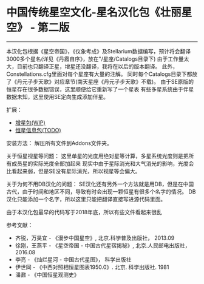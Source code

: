 # 中国传统星空文化-星名汉化包《壮丽星空》 - 第二版

---

本汉化包根据《星空帝国》，《仪象考成》及Stellarium数据编写，预计将会翻译3000多个星名(详见《丹霞自序》，放在"/星座/Catalogs目录下)
由于工作量太大，目前也只翻译正星，增星还没翻译，我将在以后的版本翻译。
此外，Constellations.cfg里面对每个星座有大量的注解。
同时每个Catalogs目录下都放了《丹元子步天歌》对应章节(南天星座《丹元子步天歌》不载)。
由于SE原版的恒星存在很多数据错误，这里顺便给它重新写了一个星表
有些多星系统由于伴星数据未知，这里使用SE定向生成添加伴星。

扩展：
 * [增星包(WIP)](https://github.com/StellarDX/SE990-Chinese-Star-Name-Pack-Additional)
 * [恒星信息包(TODO)](https://github.com/StellarDX/SE990-Chinese-Information-Pack)

安装方法：
解压所有文件到Addons文件夹。

关于恒星视星等问题：
这里单星的光度用绝对星等计算，多星系统光度则是把所有成员星的实际光度全部加起来
现实中由于星际消光和大气消光的影响，光度会比看起来弱，但是SE没有星际消光，所以视星等会偏大。

关于为何不用DB汉化的问题：
SE汉化还有另外一个方法就是用DB，但是在中国古代，由于时间和地区不同，导致有时会出现一颗恒星有很多个名字的情况。
DB汉化只能添加一个名字，所以这里只能把翻译直接写进源代码里面。

由于本汉化包最早的代码写于2018年底，所以有些文件看起来很乱

参考文献：
 * 齐锐，万昊宜 - 《漫步中国星空》, 北京.科学普及出版社， 2013.09
 * 徐刚，王燕平 - 《星空帝国 - 中国古代星宿揭秘》, 北京.人民邮电出版社， 2016.08
 * 李亮 - 《灿烂星河 - 中国古代星图》， 科学出版社
 * 伊世同 - 《中西对照相恒星图表1950.0》. 北京. 科学出版社. 1981
 * 潘鼐 - 《中国恒星观测史》
